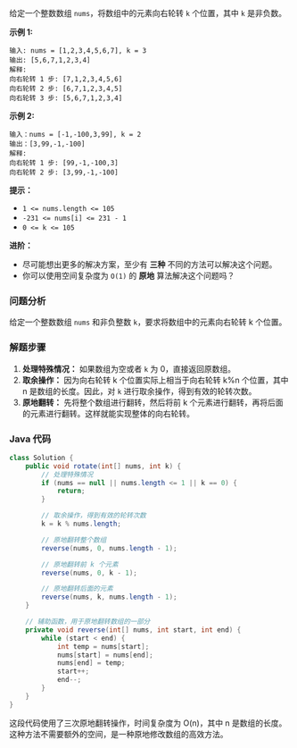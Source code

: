 给定一个整数数组 `nums`，将数组中的元素向右轮转 `k` 个位置，其中 `k` 是非负数。

 

**示例 1:**

```
输入: nums = [1,2,3,4,5,6,7], k = 3
输出: [5,6,7,1,2,3,4]
解释:
向右轮转 1 步: [7,1,2,3,4,5,6]
向右轮转 2 步: [6,7,1,2,3,4,5]
向右轮转 3 步: [5,6,7,1,2,3,4]
```

**示例 2:**

```
输入：nums = [-1,-100,3,99], k = 2
输出：[3,99,-1,-100]
解释: 
向右轮转 1 步: [99,-1,-100,3]
向右轮转 2 步: [3,99,-1,-100]
```

 

**提示：**

- `1 <= nums.length <= 105`
- `-231 <= nums[i] <= 231 - 1`
- `0 <= k <= 105`

 

**进阶：**

- 尽可能想出更多的解决方案，至少有 **三种** 不同的方法可以解决这个问题。
- 你可以使用空间复杂度为 `O(1)` 的 **原地** 算法解决这个问题吗？





### 问题分析

给定一个整数数组 `nums` 和非负整数 `k`，要求将数组中的元素向右轮转 k 个位置。

### 解题步骤

1. **处理特殊情况：** 如果数组为空或者 `k` 为 0，直接返回原数组。
2. **取余操作：** 因为向右轮转 k 个位置实际上相当于向右轮转 k%n 个位置，其中 n 是数组的长度。因此，对 `k` 进行取余操作，得到有效的轮转次数。
3. **原地翻转：** 先将整个数组进行翻转，然后将前 k 个元素进行翻转，再将后面的元素进行翻转。这样就能实现整体的向右轮转。

### Java 代码

```java
class Solution {
    public void rotate(int[] nums, int k) {
        // 处理特殊情况
        if (nums == null || nums.length <= 1 || k == 0) {
            return;
        }

        // 取余操作，得到有效的轮转次数
        k = k % nums.length;

        // 原地翻转整个数组
        reverse(nums, 0, nums.length - 1);

        // 原地翻转前 k 个元素
        reverse(nums, 0, k - 1);

        // 原地翻转后面的元素
        reverse(nums, k, nums.length - 1);
    }

    // 辅助函数，用于原地翻转数组的一部分
    private void reverse(int[] nums, int start, int end) {
        while (start < end) {
            int temp = nums[start];
            nums[start] = nums[end];
            nums[end] = temp;
            start++;
            end--;
        }
    }
}
```

这段代码使用了三次原地翻转操作，时间复杂度为 O(n)，其中 n 是数组的长度。这种方法不需要额外的空间，是一种原地修改数组的高效方法。